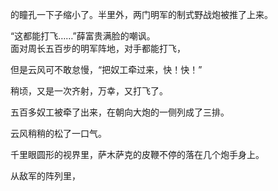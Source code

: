 
的瞳孔一下子缩小了。半里外，两门明军的制式野战炮被推了上来。



“这都能打飞……”薛富贵满脸的嘲讽。  
面对周长五百步的明军阵地，对手都能打飞，

但是云风可不敢怠慢，“把奴工牵过来，快！快！”

稍顷，又是一次齐射，万幸，又打飞了。

五百多奴工被牵了出来，在朝向大炮的一侧列成了三排。

云风稍稍的松了一口气。

千里眼圆形的视界里，萨木萨克的皮鞭不停的落在几个炮手身上。

从敌军的阵列里，

